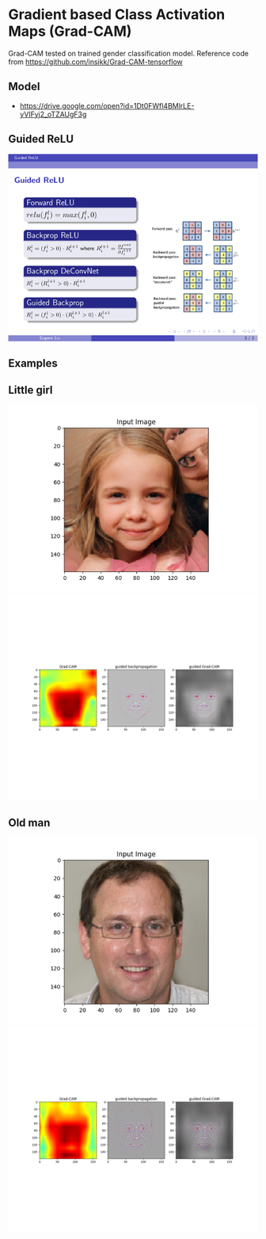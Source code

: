 # Gradient based Class Activation Maps (Grad-CAM)
Grad-CAM tested on trained gender classification model.
Reference code from https://github.com/insikk/Grad-CAM-tensorflow

## Model
* https://drive.google.com/open?id=1Dt0FWfl4BMlrLE-yVIFyj2_oTZAUgF3g

## Guided ReLU
![alt text](image/guidedrelu.png) 

## Examples

## Little girl
![alt text](image/Figure_1.png)
![alt text](image/Figure_2.png)

## Old man
![alt text](image/Figure_3.png)
![alt text](image/Figure_4.png)

